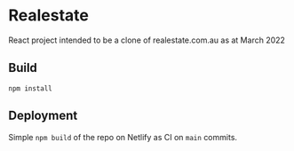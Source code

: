 # Realestate

React project intended to be a clone of realestate.com.au as at March 2022

## Build

`npm install`

## Deployment

Simple `npm build` of the repo on Netlify as CI on `main` commits.
